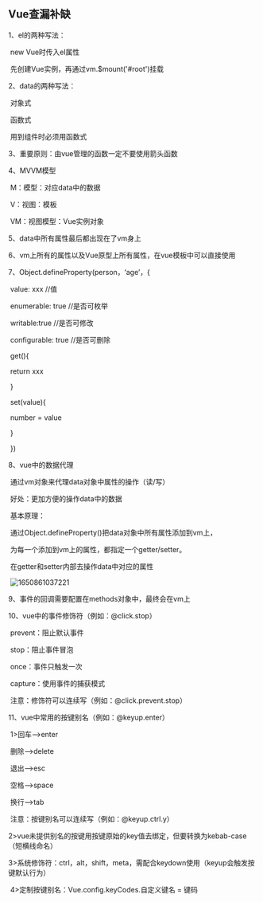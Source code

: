 ## Vue查漏补缺

1、el的两种写法：

​	new Vue时传入el属性

​	先创建Vue实例，再通过vm.$mount('#root')挂载

2、data的两种写法：

​	对象式

​	函数式

​	用到组件时必须用函数式

3、重要原则：由vue管理的函数一定不要使用箭头函数

4、MVVM模型

​	M：模型：对应data中的数据

​	V：视图：模板

​	VM：视图模型：Vue实例对象	

5、data中所有属性最后都出现在了vm身上

6、vm上所有的属性以及Vue原型上所有属性，在vue模板中可以直接使用

7、Object.defineProperty(person，‘age’，{

​			value: xxx   //值

​			enumerable: true   //是否可枚举

​			writable:true   //是否可修改

​			configurable: true    //是否可删除

​			get(){

​				return xxx

​			}

​			set(value){

​				number = value

​			}

​	})

8、vue中的数据代理

​	通过vm对象来代理data对象中属性的操作（读/写）

​	好处：更加方便的操作data中的数据

​	基本原理：

​		通过Object.defineProperty()把data对象中所有属性添加到vm上，

​		为每一个添加到vm上的属性，都指定一个getter/setter。

​		在getter和setter内部去操作data中对应的属性	

​	![1650861037221](C:\Users\86180\AppData\Roaming\Typora\typora-user-images\1650861037221.png)

9、事件的回调需要配置在methods对象中，最终会在vm上

10、vue中的事件修饰符（例如：@click.stop）

​	prevent：阻止默认事件

​	stop：阻止事件冒泡

​	once：事件只触发一次

​	capture：使用事件的捕获模式

​	注意：修饰符可以连续写（例如：@click.prevent.stop）

11、vue中常用的按键别名（例如：@keyup.enter）

​	1>回车——>enter

​	删除——>delete

​	退出——>esc

​	空格——>space

​	换行——>tab

​	注意：按键别名可以连续写（例如：@keyup.ctrl.y）

​	2>vue未提供别名的按键用按键原始的key值去绑定，但要转换为kebab-case（短横线命名）

​	3>系统修饰符：ctrl，alt，shift，meta，需配合keydown使用（keyup会触发按键默认行为）		

​	4>定制按键别名：Vue.config.keyCodes.自定义键名 = 键码